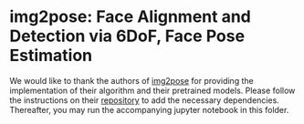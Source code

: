 # img2pose: Face Alignment and Detection via 6DoF, Face Pose Estimation
 
 We would like to thank the authors of [img2pose](https://arxiv.org/abs/2012.07791) for providing the implementation of their algorithm and their pretrained models.
 Please follow the instructions on their [repository](https://github.com/vitoralbiero/img2pose) to add the necessary dependencies. Thereafter, you may run the accompanying jupyter notebook in this folder.
